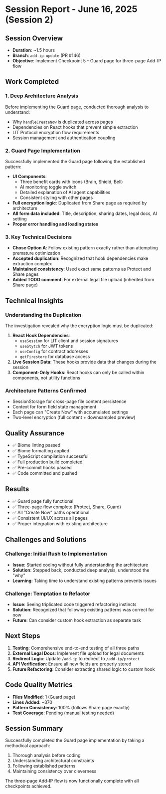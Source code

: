 # Session Report - June 16, 2025 (Session 2)

## Session Overview
- **Duration**: ~1.5 hours
- **Branch**: `add-ip-update` (PR #146)
- **Objective**: Implement Checkpoint 5 - Guard page for three-page Add-IP flow

## Work Completed

### 1. Deep Architecture Analysis
Before implementing the Guard page, conducted thorough analysis to understand:
- Why `handleCreateNow` is duplicated across pages
- Dependencies on React hooks that prevent simple extraction
- LIT Protocol encryption flow requirements
- Session management and authentication coupling

### 2. Guard Page Implementation
Successfully implemented the Guard page following the established pattern:
- **UI Components**:
  - Three benefit cards with icons (Brain, Shield, Bell)
  - AI monitoring toggle switch
  - Detailed explanation of AI agent capabilities
  - Consistent styling with other pages
- **Full encryption logic**: Duplicated from Share page as required by architecture
- **All form data included**: Title, description, sharing dates, legal docs, AI setting
- **Proper error handling and loading states**

### 3. Key Technical Decisions
- **Chose Option A**: Follow existing pattern exactly rather than attempting premature optimization
- **Accepted duplication**: Recognized that hook dependencies make extraction complex
- **Maintained consistency**: Used exact same patterns as Protect and Share pages
- **Added TODO comment**: For external legal file upload (inherited from Share page)

## Technical Insights

### Understanding the Duplication
The investigation revealed why the encryption logic must be duplicated:
1. **React Hook Dependencies**:
   - `useSession` for LIT client and session signatures
   - `useStytch` for JWT tokens
   - `useConfig` for contract addresses
   - `getFirestore` for database access
2. **Live Session Data**: These hooks provide data that changes during the session
3. **Component-Only Hooks**: React hooks can only be called within components, not utility functions

### Architecture Patterns Confirmed
- SessionStorage for cross-page file content persistence
- Context for form field state management
- Each page can "Create Now" with accumulated settings
- Two-level encryption (full content + downsampled preview)

## Quality Assurance
- ✅ Biome linting passed
- ✅ Biome formatting applied
- ✅ TypeScript compilation successful
- ✅ Full production build completed
- ✅ Pre-commit hooks passed
- ✅ Code committed and pushed

## Results
- ✅ Guard page fully functional
- ✅ Three-page flow complete (Protect, Share, Guard)
- ✅ All "Create Now" paths operational
- ✅ Consistent UI/UX across all pages
- ✅ Proper integration with existing architecture

## Challenges and Solutions

### Challenge: Initial Rush to Implementation
- **Issue**: Started coding without fully understanding the architecture
- **Solution**: Stepped back, conducted deep analysis, understood the "why"
- **Learning**: Taking time to understand existing patterns prevents issues

### Challenge: Temptation to Refactor
- **Issue**: Seeing triplicated code triggered refactoring instincts
- **Solution**: Recognized that following existing patterns was correct for now
- **Future**: Can consider custom hook extraction as separate task

## Next Steps
1. **Testing**: Comprehensive end-to-end testing of all three paths
2. **External Legal Docs**: Implement file upload for legal documents
3. **Redirect Logic**: Update `/add-ip` to redirect to `/add-ip/protect`
4. **API Verification**: Ensure all new fields are properly stored
5. **Future Refactoring**: Consider extracting shared logic to custom hook

## Code Quality Metrics
- **Files Modified**: 1 (Guard page)
- **Lines Added**: ~370
- **Pattern Consistency**: 100% (follows Share page exactly)
- **Test Coverage**: Pending (manual testing needed)

## Session Summary
Successfully completed the Guard page implementation by taking a methodical approach:
1. Thorough analysis before coding
2. Understanding architectural constraints
3. Following established patterns
4. Maintaining consistency over cleverness

The three-page Add-IP flow is now functionally complete with all checkpoints achieved.